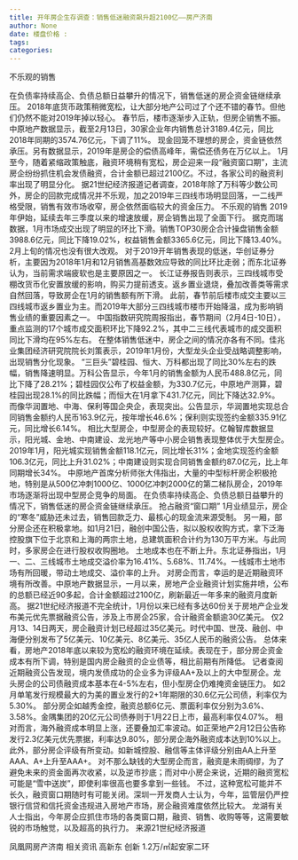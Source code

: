 ```yaml
---
title: 开年房企生存调查：销售低迷融资飙升超2100亿——房产济南
author: None
date: 楼盘价格 : 
tags: 
categories: 
---
```

不乐观的销售
<!-- more -->
在负债率持续高企、负债总额日益攀升的情况下，销售低迷的房企资金链继续承压。
2018年底货币政策稍微宽松，让大部分地产公司过了个还不错的春节。但他们仍然不能对2019年掉以轻心。
春节后，楼市逐渐步入正轨，但房企销售不振。中原地产数据显示，截至2月13日，30家企业年内销售总计3189.4亿元，同比2018年同期的3574.76亿元，下调了11%。
现金回笼不理想的房企，资金链依然承压。另有数据显示，2019年是房企的偿债高峰年，需偿还债务在万亿以上。
1月至今，随着紧缩政策触底，融资环境稍有宽松，房企迎来一段“融资窗口期”，主流房企纷纷抓住机会发债融资，合计金额已超过2100亿。不过，各家公司的融资利率出现了明显分化。
据21世纪经济报道记者调查，2018年除了万科等少数公司外，房企的回款完成情况并不乐观，加之2019年三四线市场明显回落，一二线严格受限，销售有效市场收窄，房企依然面临较大的资金压力。
不乐观的销售
2019年伊始，延续去年三季度以来的增速放缓，房企销售出现了全面下行。
据克而瑞数据，1月市场成交出现了明显的环比下滑。销售TOP30房企合计操盘销售金额3988.6亿元，同比下降19.02%，权益销售金额3365.6亿元，同比下降13.40%。2月上旬的情况也没有很大改观。
对于2019开年销售表现的低迷，华创证券分析，主要因为2018年1月和12月销售高基数效应导致的同比环比走弱；而东北证券认为，当前需求端疲软也是主要原因之一。
长江证券报告则表示，三四线城市受棚改货币化安置放缓的影响，购买力提前透支。返乡置业退烧，叠加改善类等需求自然回落，导致房企在1月的销售额有所下滑。
此前，春节前后楼市成交主要以三四线城市返乡置业为主。而2019年大部分三四线城市楼市开始降温，成为影响销售业绩的重要因素之一。
中国指数研究院周报指出，春节期间（2月4日-10日），重点监测的17个城市成交面积环比下降92.2%，其中二三线代表城市的成交面积同比下滑均在95%左右。
在整体销售低迷中，房企之间的情况亦各有不同。佳兆业集团经济研究院院长刘策表示，2019年1月份，大型龙头企业受战略调整影响，出现销售分化现象。
“三巨头”碧桂园、恒大、万科都出现了同比30%左右的跌幅，销售降速明显。万科公告显示，今年1月的销售金额为人民币488.8亿元，同比下降了28.21%；碧桂园仅公布了权益金额，为330.7亿元，中原地产测算，碧桂园出现28.1%的同比跌幅；而恒大在1月拿下431.7亿元，同比下降达32.9%。
而像华润置地、中海、保利等国企央企，表现突出。公告显示，华润置地实现总合同销售金额约人民币163.9亿元，按年增长46.6%；保利则实现签约金额335.91亿元，同比增长6.14%。
相比大型房企，中型房企的表现较好。亿翰智库数据显示，阳光城、金地、中南建设、龙光地产等中小房企销售表现整体优于大型房企。
2019年1月，阳光城实现销售金额118.1亿元，同比增长31%；金地实现签约金额106.3亿元，同比上升31.02%；中南建设则实现合同销售金额约87.0亿元，比上年同期增长34%。
中原地产首席分析师张大伟指出，大量的中型标杆房企积极抢地，特别是从500亿冲刺1000亿、1000亿冲刺2000亿的第二梯队房企，2019年市场逐渐将出现中型房企竞争的局面。
在负债率持续高企、负债总额日益攀升的情况下，销售低迷的房企资金链继续承压。
抢占融资“窗口期”
1月业绩显示，房企的“寒冬”威胁还未过去，销售回款乏力、最核心的现金流来源受制。
另一厢，部分房企还在积极拿地。如1月21日，融创中国公告，拟以股权收购方式，拿下泛海控股旗下位于北京和上海的两宗土地，总建筑面积合计约为130万平方米。与此同时，多家房企在进行股权收购圈地。
土地成本也在不断上升。东北证券指出，1月一、二、三线城市土地成交溢价率为16.41%、5.68%、11.74%。一线城市土地市场有所回暖，带动土地成交、溢价率的上升。
对房企而言，幸运的是近期融资环境有所改善。中原地产数据显示，一月以来，房地产企业融资计划实施井喷，公布的总额已经近90多起，合计金额超过2100亿，刷新最近一年多来的融资月度新高。
据21世纪经济报道不完全统计，1月份以来已经有多达60份关于房地产企业发布美元优先票据融资公告，涉及上市房企25家，合计融资金额逾30亿美元。
仅2月13、14日两天，房企融资计划已经超过35亿美元。时代中国、世茂、融创、中海便分别发布了5亿美元、10亿美元、8亿美元、35亿人民币的融资公告。
总体来看，房地产2018年底以来较为宽松的融资环境在延续。表现在于，部分房企资金成本有所下调，特别是国内房企融资的企业债等，相比前期有所降低。
记者查阅近期融资公告发现，境内发债成功的企业多为评级AA+及以上的大中型房企。龙头房企的公司债融资成本基本在4-5%左右，但小型房企仍难掩资金链压力。
如2月单笔发行规模最大的为美的置业发行的2+1年期限的30.6亿元公司债，利率仅为5.30%。
部分房企如越秀金控，融资总额6亿元、票面利率仅分别为3.6%、3.58%。金隅集团的20亿元公司债券则于1月22日上市，最高利率仅4.07%。
相对而言，海外融资成本明显上涨，还要叠加汇率波动。如正荣地产2月12日公告称发行2.3亿美元优先票据，利率达9.80%，部分房企海外融资成本达到10%以上。
此外，部分房企评级有所变动。如新城控股、融信等主体评级分别由AA上升至AAA、A+上升至AAA+。
对不那么缺钱的大型房企而言，融资是未雨绸缪，为了避免未来的资金面再次收紧，以及逆市抄底；而对中小房企来说，近期的融资宽松可能是“雪中送炭”，即使利率很高也要多拿到一些钱。
不过，这种宽松可能并不长久，融资窗口期随时有可能关闭。深圳一开发商人士认为，今年，监管层仍严控银行信贷和信托资金违规进入房地产市场，房企融资难度依然比较大。
龙湖有关人士指出，今年房企应抓住市场的各类窗口期，融资、销售、收购等等，这需要敏锐的市场触觉，以及超高的执行力。
来源21世纪经济报道
                        
                        
                        
                        
                                        
                    
                    
                
                    
                    
                    
                
                    
                
凤凰网房产济南
相关资讯
高新东 创新
1.2万/㎡起安家二环
	                        
	                    
	                        
	                    
